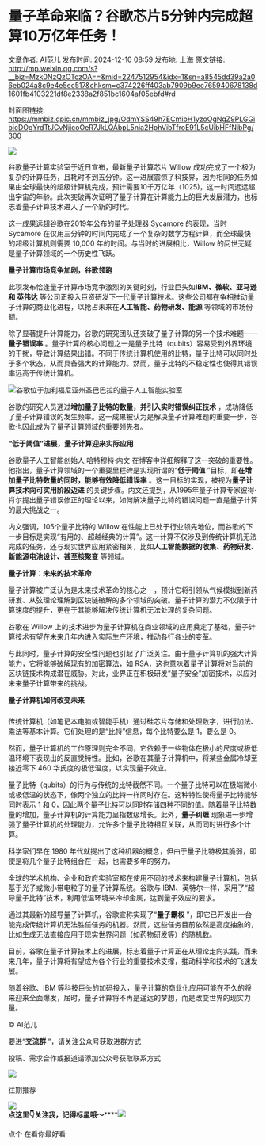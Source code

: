 # 量子革命来临？谷歌芯片5分钟内完成超算10万亿年任务！

文章作者: AI范儿
发布时间: 2024-12-10 08:59
发布地: 上海
原文链接: http://mp.weixin.qq.com/s?__biz=Mzk0NzQzOTczOA==&mid=2247512954&idx=1&sn=a8545dd39a2a06eb024a8c9e4e5ec517&chksm=c374226ff403ab7909b9ec765940678138d1601fb4103221df8e2338a2f851bc1604af05ebfd#rd

封面图链接: https://mmbiz.qpic.cn/mmbiz_jpg/OdmYSS49h7ECmibH1yzoOgNgZ9PLGGibicDOgYrdTtJCvNjicoOeR7JkLQAbpL5nia2HphVibTfroE91L5cUibHFfNibPg/300

![](https://mmbiz.qpic.cn/mmbiz_jpg/OdmYSS49h7ECmibH1yzoOgNgZ9PLGGibicDKmvI5eTibmhyTNIgw3JdSRniajYicic1pN9N25PvibA31AbzQ8UjOZ4c0Ww/640?wx_fmt=jpeg&from=appmsg)

谷歌量子计算实验室于近日宣布，最新量子计算芯片 Willow
成功完成了一个极为复杂的计算任务，且耗时不到五分钟。这一进展震惊了科技界，因为相同的任务如果由全球最快的超级计算机完成，预计需要10千万亿年（1025)，这一时间远远超出宇宙的年龄。此次突破再次证明了量子计算在计算能力上的巨大发展潜力，也标志着量子计算技术进入了一个新的时代。

这一成果远超谷歌在2019年公布的量子处理器 Sycamore 的表现，当时 Sycamore
在仅用三分钟的时间内完成了一个复杂的数学方程计算，而全球最快的超级计算机则需要 10,000 年的时间。与当时的进展相比，Willow
的问世无疑是量子计算领域的一个历史性飞跃。

**量子计算市场竞争加剧，谷歌领跑**

此项发布恰逢量子计算市场竞争激烈的关键时刻，行业巨头如**IBM、微软、亚马逊 和 英伟达**
等公司正投入巨资研发下一代量子计算技术。这些公司都在争相推动量子计算的商业化进程，以抢占未来在**人工智能、药物研发、能源** 等领域的市场份额。

除了显著提升计算能力，谷歌的研究团队还突破了量子计算的另一个技术难题——**量子错误率**
。量子计算的核心问题之一是量子比特（qubits）容易受到外界环境的干扰，导致计算结果出错。不同于传统计算机使用的比特，量子比特可以同时处于多个状态，从而具备强大的计算能力。然而，量子比特的不稳定性也使得其错误率远高于传统计算机。

![](https://mmbiz.qpic.cn/mmbiz_jpg/OdmYSS49h7ECmibH1yzoOgNgZ9PLGGibicDZjshFicq2vkUicXwRfkaLBN5fYKl1K0vPd8ibO4eqA6b8FGezMI6OzUHA/640?wx_fmt=webp&from=appmsg)谷歌位于加利福尼亚州圣巴巴拉的量子人工智能实验室

谷歌的研究人员通过**增加量子比特的数量，并引入实时错误纠正技术**
，成功降低了量子计算错误的发生频率。这一成果被认为是解决量子计算难题的重要一步，谷歌也因此成为了量子计算领域的重要领先者。

**“低于阈值”进展，量子计算迎来实际应用**

谷歌量子人工智能创始人 哈特穆特·内文 在博客中详细解释了这一突破的重要性。他指出，量子计算领域的一个重要里程碑是实现所谓的“**低于阈值**
”目标，即**在增加量子比特数量的同时，能够有效降低错误率** 。这一目标的实现，被视为**量子计算技术向可实用阶段迈进**
的关键步骤。内文还提到，从1995年量子计算专家彼得·肖尔提出量子错误修正的理论以来，如何解决量子比特的错误问题一直是量子计算的最大挑战之一。

内文强调，105个量子比特的 Willow
在性能上已处于行业领先地位，而谷歌的下一步目标是实现“有用的、超越经典的计算”。这一计算不仅涉及到传统计算机无法完成的任务，还与现实世界应用紧密相关，比如**人工智能数据的收集、药物研发、新能源电池设计、甚至核聚变**
等领域。

**量子计算：未来的技术革命**

量子计算被广泛认为是未来技术革命的核心之一，预计它将引领从气候模拟到新药研发、从弦理论理解到区块链破解的多个领域的突破。量子计算的潜力不仅限于计算速度的提升，更在于其能够解决传统计算机无法处理的复杂问题。

谷歌在 Willow 上的技术进步为量子计算机在商业领域的应用奠定了基础，量子计算技术有望在未来几年内进入实际生产环境，推动各行各业的变革。

与此同时，量子计算的安全性问题也引起了广泛关注。由于量子计算机的强大计算能力，它将能够破解现有的加密算法，如
RSA，这也意味着量子计算将对当前的区块链技术构成潜在威胁。对此，业界正在积极研发“量子安全”加密技术，以应对未来量子计算带来的挑战。

**量子计算机如何改变未来**

###

传统计算机（如笔记本电脑或智能手机）通过硅芯片存储和处理数字，进行加法、乘法等基本计算。它们处理的是“比特”信息，每个比特要么是 1，要么是 0。

然而，量子计算机的工作原理则完全不同，它依赖于一些物体在极小的尺度或极低温环境下表现出的反直觉特性。比如，谷歌在其量子计算机中，将某些金属冷却至接近零下
460 华氏度的极低温度，以实现量子效应。

量子比特（qubits）的行为与传统的比特截然不同。一个量子比特可以在极端微小或极低温的状态下，像两个独立的比特一样同时存在。这种特性使得量子比特能够同时表示
1 和 0，因此两个量子比特可以同时存储四种不同的值。随着量子比特数量的增加，量子计算机的计算能力呈指数级增长。此外，**量子纠缠**
现象进一步增强了量子计算机的处理能力，允许多个量子比特相互关联，从而同时进行多个计算。

科学家们早在 1980 年代就提出了这种机器的概念，但由于量子比特极其脆弱，即使是将几个量子比特组合在一起，也需要多年的努力。

全球的学术机构、企业和政府实验室都在使用不同的技术来构建量子计算机，包括基于光子或微小带电粒子的量子计算系统。谷歌与
IBM、英特尔一样，采用了“超导量子比特”技术，利用低温环境来冷却金属，达到量子效应的要求。

通过其最新的超导量子计算机，谷歌宣称实现了“**量子霸权**
”，即它已开发出一台能完成传统计算机无法胜任任务的机器。然而，这些任务目前依然是高度抽象的，比如生成无法直接应用于现实世界问题（如药物研发等）的随机数。

目前，谷歌在量子计算技术上的进展，标志着量子计算正在从理论走向实践，而未来几年，量子计算将有望成为各个行业的重要技术支撑，推动科学和技术的飞速发展。

随着谷歌、IBM 等科技巨头的加码投入，量子计算的商业化应用可能在不久的将来迎来全面爆发，届时，量子计算将不再是遥远的梦想，而是改变世界的现实力量。

© AI范儿

要进“**交流群** ”，请关注公众号获取进群方式  

投稿、需求合作或报道请添加公众号获取联系方式

  

![](https://mmbiz.qpic.cn/mmbiz_png/jQ6ug9koOG1xmSfTsV5G7Esfx2kLWrCf3lKiaRqFlcW7hpcbNMe6olqW5xS5bian0jeXVKBRymmDId2tFVT30Law/640?wx_fmt=png)

往期推荐

![](https://mmbiz.qpic.cn/mmbiz_png/dn7MoMtZsWwI0fyvNnc5tekZfIoHf3A7gEgeI06O7dJOQzCGdos3ImQaJAbzkPkuk88ulibbtBXCdgicvZ8ezPYQ/640?wx_fmt=png)  
**点这里👇关注我，记得标星哦～******![](https://mmbiz.qpic.cn/mmbiz_png/7mYNibgIry73PaOOvZMtx3j0HKkjnhoMSynVaJVict8XuLgbe9MibOKdd6jcIw8qnWMic8Vw3ylviaxOLlvauFht3Gw/640?from=appmsg&wx_fmt=png)

点个 在看你最好看

  

  

